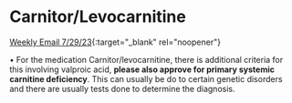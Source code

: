 # Carnitor/Levocarnitine

[Weekly Email 7/29/23]([weeklyemail72923.docx](https://mygainwell-my.sharepoint.com/:w:/g/personal/christopher_nguyen_gainwelltechnologies_com/EX294TODOapHr_QzAWmTNDUB6dFP3jbMimTXSl_48KOt4A?e=ANycRR)){:target="_blank" rel="noopener"}

•	For the medication Carnitor/levocarnitine, there is additional criteria for this involving valproic acid, **please also approve for primary systemic carnitine deficiency**. This can usually be do to certain genetic disorders and there are usually tests done to determine the diagnosis.
